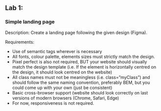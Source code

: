 ## Lab 1:
### Simple landing page

Description: Create a landing page following the given design (Figma).

Requirements:

- Use of semantic tags wherever is necessary
- All fonts, colour palette, elements sizes must strictly match the design.
- Pixel perfect is also not required, BUT your website should visually match the design template (i.e. If the element is horizontally centred on the design, it should look centred on the website)
- All class names must not be meaningless (i.e. class=”myClass”) and should follow the same naming convention, preferably BEM, but you could come up with your own (just be consistent)
- Basic cross-browser support (website should look correctly on last versions of modern browsers (Chrome, Safari, Edge)
- For now, responsiveness is not required.